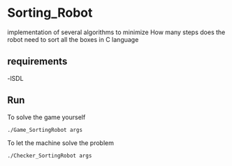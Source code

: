 # Sorting_Robot
implementation of several algorithms to minimize How many steps does the robot need to sort all the boxes in C language

## requirements
 -lSDL
## Run
To solve the game yourself
```bash 
./Game_SortingRobot args
```
To let the machine solve the problem
```bash 
./Checker_SortingRobot args
```
